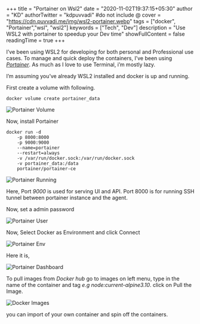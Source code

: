 +++
title = "Portainer on Wsl2"
date = "2020-11-02T19:37:15+05:30"
author = "KD"
authorTwitter = "kdpuvvadi" #do not include @
cover = "https://cdn.puvvadi.me/img/wsl2-portainer.webp"
tags = ["docker", "Portainer","wsl", "wsl2"]
keywords = ["Tech", "Dev"]
description = "Use WSL2 with portainer to speedup your Dev time"
showFullContent = false
readingTime = true
+++

I’ve been using WSL2 for developing for both personal and Professional use cases. To manage and quick deploy the containers, I’ve been using *[Portainer](https://www.portainer.io/)*. As much as I love to use Terminal, i’m mostly lazy.

I’m assuming you’ve already WSL2 installed and docker is up and running.

First create a volume with following.

````shell
docker volume create portainer_data
````

![Portainer Volume](https://cdn.puvvadi.me/img/portainer-volume.webp)

Now, install Portainer

````shell
docker run -d 
    -p 8000:8000 
    -p 9000:9000 
    --name=portainer 
    --restart=always 
    -v /var/run/docker.sock:/var/run/docker.sock 
    -v portainer_data:/data 
    portainer/portainer-ce
````

![Portainer Running](https://cdn.puvvadi.me/img/portainer-running.webp)

Here, Port *9000* is used for serving UI and API. Port 8000 is for running SSH tunnel between portainer instance and the agent.

Now, set a admin password

![Portainer User](https://cdn.puvvadi.me/img/portainer-user.webp)

Now, Select Docker as Environment and click Connect

![Portainer Env](https://cdn.puvvadi.me/img/portainer-env.webp)

Here it is,

![Portainer Dashboard](https://cdn.puvvadi.me/img/portainer-dashboard.webp)

To pull images from *Docker hub* go to images on left menu, type in the name of the container and tag *e.g node:current-alpine3.10*. click on Pull the Image.

![Docker Images](https://cdn.puvvadi.me/img/docker-images-hub.webp)

you can import of your own container and spin off the containers.
